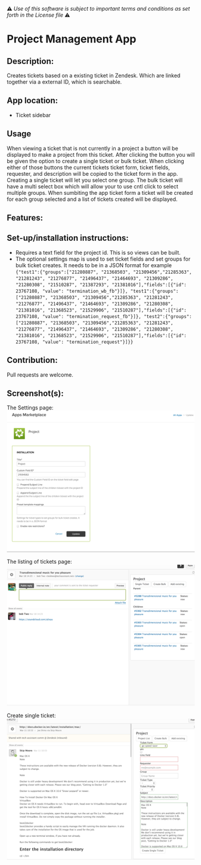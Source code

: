 :warning: *Use of this software is subject to important terms and conditions as set forth in the License file* :warning:

# Project Management App

## Description:

Creates tickets based on a existing ticket in Zendesk. Which are linked together via a external ID, which is searchable. 

## App location:

* Ticket sidebar

## Usage
When viewing a ticket that is not currently in a project a button will be displayed to make a project from this ticket. After clicking the button you will be given the option to create a single ticket or bulk ticket. When clicking either of those buttons the current tickets ticket form, ticket fields, requester, and description will be copied to the ticket form in the app. Creating a single ticket will let you select one group. The bulk ticket will have a multi select box which will allow your to use cntl click to select multiple groups. When sumbiting the app ticket form a ticket will be created for each group selected and a list of tickets created will be displayed. 

## Features:

## Set-up/installation instructions:
* Requires a text field for the project id. This is so views can be built.
* The optional settings map is used to set ticket fields and set groups for bulk ticket creates. It needs to be in a JSON format for example ```{"test1":{"groups":["21280887", "21368503", "21309456","21285363", "21281243", "21276877", "21496437", "21464693", "21309286", "21280308", "21510287", "21387293", "21381016"],"fields":[{"id": 23767108, "value": "termination_wb_fb"}]}, "test1":{"groups":["21280887", "21368503", "21309456","21285363", "21281243", "21276877", "21496437", "21464693", "21309286", "21280308", "21381016", "21368523", "21529906", "21510287"],"fields":[{"id": 23767108, "value": "termination_request_fb"}]}, "test2":{"groups":["21280887", "21368503", "21309456","21285363", "21281243", "21276877", "21496437", "21464693", "21309286", "21280308", "21381016", "21368523", "21529906", "21510287"],"fields":[{"id": 23767108, "value": "termination_request"}]}}```

## Contribution:

Pull requests are welcome.

## Screenshot(s):
The Settings page:
![](/assets/project-app-settings-page.png)

The listing of tickets page:
![](/assets/project-app-ticket-listing.png)

Create single ticket:
![](/assets/project-app-create-single.png)

